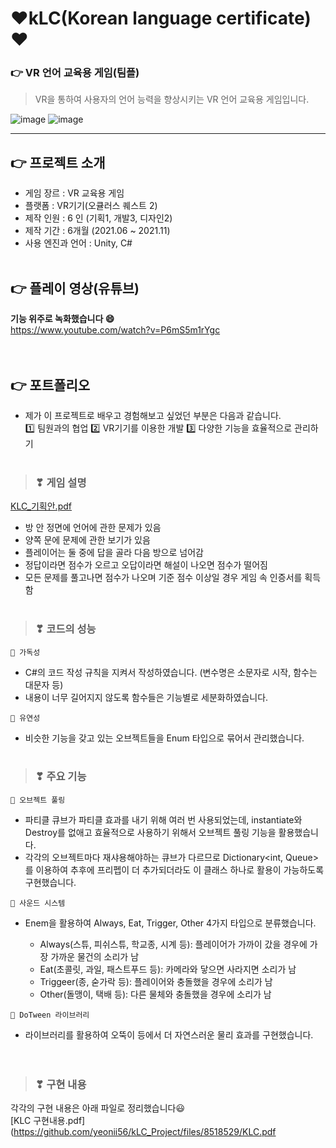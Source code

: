 # ❤kLC(Korean language certificate)❤
### 👉 VR 언어 교육용 게임(팀플)
> VR을 통하여 사용자의 언어 능력을 향상시키는 VR 언어 교육용 게임입니다.

![image](https://user-images.githubusercontent.com/90385816/164150583-cbdb35f8-e662-4df1-b5bf-4693eeda3bae.png)
![image](https://user-images.githubusercontent.com/90385816/164150628-9918e78b-0ae0-45c8-a084-c5f1f9601a20.png)

---  

## 👉 프로젝트 소개
  - 게임 장르 : VR 교육용 게임
  - 플랫폼 : VR기기(오큘러스 퀘스트 2)
  - 제작 인원 : 6 인 (기획1, 개발3, 디자인2)
  - 제작 기간 : 6개월 (2021.06 ~ 2021.11)
  - 사용 엔진과 언어 : Unity, C#
<br></br>

## 👉 플레이 영상(유튜브)
   **기능 위주로 녹화했습니다 😄**  
  https://www.youtube.com/watch?v=P6mS5m1rYgc  
<br></br>

## 👉 포트폴리오
- 제가 이 프로젝트로 배우고 경험해보고 싶었던 부분은 다음과 같습니다.  
  1️⃣ 팀원과의 협업
  2️⃣ VR기기를 이용한 개발 
  3️⃣ 다양한 기능을 효율적으로 관리하기
 <br></br>      
 
> ### ❣ 게임 설명
  [KLC_기획안.pdf](https://github.com/yeonii56/kLC_Project/files/8518584/KLC_.pdf)  
 - 방 안 정면에 언어에 관한 문제가 있음
 - 양쪽 문에 문제에 관한 보기가 있음
 - 플레이어는 둘 중에 답을 골라 다음 방으로 넘어감
 - 정답이라면 점수가 오르고 오답이라면 해설이 나오면 점수가 떨어짐
 - 모든 문제를 풀고나면 점수가 나오며 기준 점수 이상일 경우 게임 속 인증서를 획득함
 <br></br>
 
> ### ❣ 코드의 성능  
`💙 가독성`  
  - C#의 코드 작성 규칙을 지켜서 작성하였습니다. (변수명은 소문자로 시작, 함수는 대문자 등)
  - 내용이 너무 길어지지 않도록 함수들은 기능별로 세분화하였습니다.     

`💙 유연성`
  - 비슷한 기능을 갖고 있는 오브젝트들을 Enum 타입으로 묶어서 관리했습니다.
 <br></br>
 
> ### ❣ 주요 기능
`💚 오브젝트 풀링` 
  - 파티클 큐브가 파티클 효과를 내기 위해 여러 번 사용되었는데, instantiate와 Destroy를 없애고 효율적으로 사용하기 위해서 오브젝트 풀링 기능을 활용했습니다. 
  - 각각의 오브젝트마다 재샤용해야하는 큐브가 다르므로 Dictionary<int, Queue<GameObject>>를 이용하여 추후에 프리펩이 더 추가되더라도 이 클래스 하나로 활용이 가능하도록 구현했습니다.
  
`💚 사운드 시스템`
  - Enem을 활용하여 Always, Eat, Trigger, Other 4가지 타입으로 분류했습니다. 
  
    -	Always(스튜, 피쉬스튜, 학교종, 시계 등): 플레이어가 가까이 갔을 경우에 가장 가까운 물건의 소리가 남 
    -	Eat(초콜릿, 과일, 패스트푸드 등): 카메라와 닿으면 사라지면 소리가 남
    -	Triggeer(종, 숟가락 등): 플레이어와 충돌했을 경우에 소리가 남
    -	Other(돌맹이, 택배 등): 다른 물체와 충돌했을 경우에 소리가 남

`💚 DoTween 라이브러리`
  - 라이브러리를 활용하여 오뚝이 등에서 더 자연스러운 물리 효과를 구현했습니다.  
  <br></br>
  
> ### ❣ 구현 내용
  각각의 구현 내용은 아래 파일로 정리했습니다😃  
  [KLC 구현내용.pdf](https://github.com/yeonii56/kLC_Project/files/8518529/KLC.pdf

